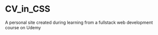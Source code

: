 # CV_in_CSS
A personal site created during learning from a fullstack web development course on Udemy
